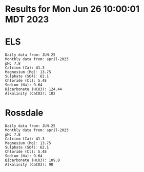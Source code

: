# Results for Mon Jun 26 10:00:01 MDT 2023
# ELS
```
Daily data from: JUN-25
Monthly data from: april-2023
pH: 7.8
Calcium (Ca): 41.3
Magnesium (Mg): 13.75
Sulphate (SO4): 62.1
Chloride (Cl): 5.48
Sodium (Na): 9.64
Bicarbonate (HCO3): 124.44
Alkalinity (CaCO3): 102
```
# Rossdale
```
Daily data from: JUN-25
Monthly data from: april-2023
pH: 7.8
Calcium (Ca): 41.3
Magnesium (Mg): 13.75
Sulphate (SO4): 62.1
Chloride (Cl): 5.48
Sodium (Na): 9.64
Bicarbonate (HCO3): 109.8
Alkalinity (CaCO3): 90
```
